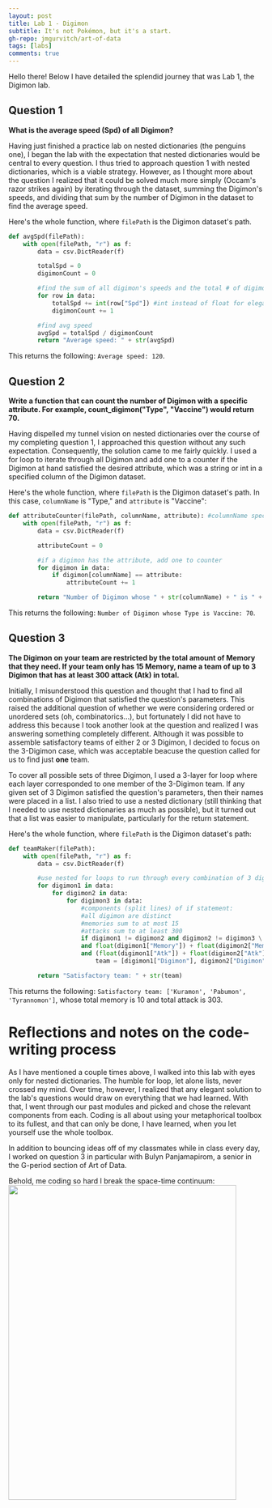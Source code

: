 ```yaml
---
layout: post
title: Lab 1 - Digimon
subtitle: It's not Pokémon, but it's a start.
gh-repo: jmgurvitch/art-of-data
tags: [labs]
comments: true
---
```


Hello there! Below I have detailed the splendid journey that was Lab 1, the Digimon lab.

## Question 1
**What is the average speed (Spd) of all Digimon?**

Having just finished a practice lab on nested dictionaries (the penguins one), I began the lab with the expectation that nested dictionaries would be central to every question. I thus tried to approach question 1 with nested dictionaries, which is a viable strategy. However, as I thought more about the question I realized that it could be solved much more simply (Occam's razor strikes again) by iterating through the dataset, summing the Digimon's speeds, and dividing that sum by the number of Digimon in the dataset to find the average speed. 

Here's the whole function, where `filePath` is the Digimon dataset's path.
```py
def avgSpd(filePath):
    with open(filePath, "r") as f:
        data = csv.DictReader(f)

        totalSpd = 0
        digimonCount = 0

        #find the sum of all digimon's speeds and the total # of digimon
        for row in data:
            totalSpd += int(row["Spd"]) #int instead of float for elegance (many decimal points with float)
            digimonCount += 1 

        #find avg speed
        avgSpd = totalSpd / digimonCount
        return "Average speed: " + str(avgSpd)
```
This returns the following: `Average speed: 120`.

## Question 2
**Write a function that can count the number of Digimon with a specific attribute. For example, count_digimon("Type", "Vaccine") would return 70.**

Having dispelled my tunnel vision on nested dictionaries over the course of my completing question 1, I approached this question without any such expectation. Consequently, the solution came to me fairly quickly. I used a for loop to iterate through all Digimon and add one to a counter if the Digimon at hand satisfied the desired attribute, which was a string or int in a specified column of the Digimon dataset.

Here's the whole function, where `filePath` is the Digimon dataset's path. In this case, `columnName` is "Type," and `attribute` is "Vaccine":
```py
def attributeCounter(filePath, columnName, attribute): #columnName specifies a column, and attribute specifies a term (string or int) within that column for which we are searching
    with open(filePath, "r") as f:
        data = csv.DictReader(f)

        attributeCount = 0

        #if a digimon has the attribute, add one to counter
        for digimon in data:
            if digimon[columnName] == attribute:
                attributeCount += 1

        return "Number of Digimon whose " + str(columnName) + " is " + str(attribute) + ": " + str(attributeCount)
```
This returns the following: `Number of Digimon whose Type is Vaccine: 70`.

## Question 3
**The Digimon on your team are restricted by the total amount of Memory that they need. If your team only has 15 Memory, name a team of up to 3 Digimon that has at least 300 attack (Atk) in total.**

Initially, I misunderstood this question and thought that I had to find all combinations of Digimon that satisfied the question's parameters. This raised the additional question of whether we were considering ordered or unordered sets (oh, combinatorics...), but fortunately I did not have to address this because I took another look at the question and realized I was answering something completely different. Although it was possible to assemble satisfactory teams of either 2 or 3 Digimon, I decided to focus on the 3-Digimon case, which was acceptable beacuse the question called for us to find just **one** team. 

To cover all possible sets of three Digimon, I used a 3-layer for loop where each layer corresponded to one member of the 3-Digimon team. If any given set of 3 Digimon satisfied the question's parameters, then their names were placed in a list. I also tried to use a nested dictionary (still thinking that I needed to use nested dictionaries as much as possible), but it turned out that a list was easier to manipulate, particularly for the return statement. 

Here's the whole function, where `filePath` is the Digimon dataset's path:
```py
def teamMaker(filePath):
    with open(filePath, "r") as f:
        data = csv.DictReader(f)

        #use nested for loops to run through every combination of 3 digimon until a satisfactory combo is found
        for digimon1 in data:
            for digimon2 in data:
                for digimon3 in data:
                    #components (split lines) of if statement:
                    #all digimon are distinct
                    #memories sum to at most 15
                    #attacks sum to at least 300
                    if digimon1 != digimon2 and digimon2 != digimon3 \
                    and float(digimon1["Memory"]) + float(digimon2["Memory"]) + float(digimon3["Memory"]) <= 15 \
                    and (float(digimon1["Atk"]) + float(digimon2["Atk"]) + float(digimon3["Atk"]) >= 300):
                        team = [digimon1["Digimon"], digimon2["Digimon"], digimon3["Digimon"]] #print only the Digimon's names, not all of their characteristics

        return "Satisfactory team: " + str(team)
```
This returns the following: `Satisfactory team: ['Kuramon', 'Pabumon', 'Tyrannomon']`, whose total memory is 10 and total attack is 303.

# Reflections and notes on the code-writing process
As I have mentioned a couple times above, I walked into this lab with eyes only for nested dictionaries. The humble for loop, let alone lists, never crossed my mind. Over time, however, I realized that any elegant solution to the lab's questions would draw on everything that we had learned. With that, I went through our past modules and picked and chose the relevant components from each. Coding is all about using your metaphorical toolbox to its fullest, and that can only be done, I have learned, when you let yourself use the whole toolbox.

In addition to bouncing ideas off of my classmates while in class every day, I worked on question 3 in particular with Bulyn Panjamapirom, a senior in the G-period section of Art of Data.

Behold, me coding so hard I break the space-time continuum:
<img src="https://github.com/jmgurvitch/art-of-data/blob/bc011fa2eadcef5b0e0625619d5ea538f766cc22/assets/IMG_3517.gif" width="450" height="622"/>
